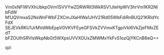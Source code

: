 Vm0xNFlWVXhUbkpOVm1SVVYwZDRWRll3WkRSV1JteHpWV3hrVm1KR2NIbFdW
M1JQVmxaS2NsWnFWbFZXCmJXaHlWa1JHV21Rd05WbFdiRnBUQ21KRldYcFdX
SEJEVkRKU1JrMVdWbEppV0VKVFEyeGFSVkZVVmxKTgpiVkl6VkZjeFMxZEdT
bFZOUlhSRVlsWkpNbGt5WXpsUVVXOUxZMWMxYkFvS1ozQjYKCnB6eQ==

qzi